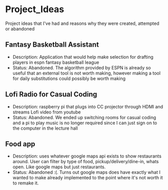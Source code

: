 # Project_Ideas
Project ideas that I've had and reasons why they were created, attempted or abandoned

## Fantasy Basketball Assistant
- Description: Application that would help make selection for drafting players in espn fantasy basketball league
- Status: Abandoned. The algorithm provided by ESPN is already so useful that an external tool is not worth making, however making a tool for daily substitutions could possibly be worth making

## Lofi Radio for Casual Coding
- Description: raspberry pi that plugs into CC projector through HDMI and streams Lofi video from youtube
- Status: Abandoned. We ended up switching rooms for casual coding and a pi to play music is no longer required since I can just sign on to the computer in the lecture hall

## Food app
- Description: uses whatever google maps api exists to show restaurants around. User can filter by type of food, pickup/delivery/dine-in, whats open. Like google maps but just restaurants.
- Status: Abandoned :(. Turns out google maps does have exactly what I wanted to make already implemented to the point where it's not worth it to remake it.
